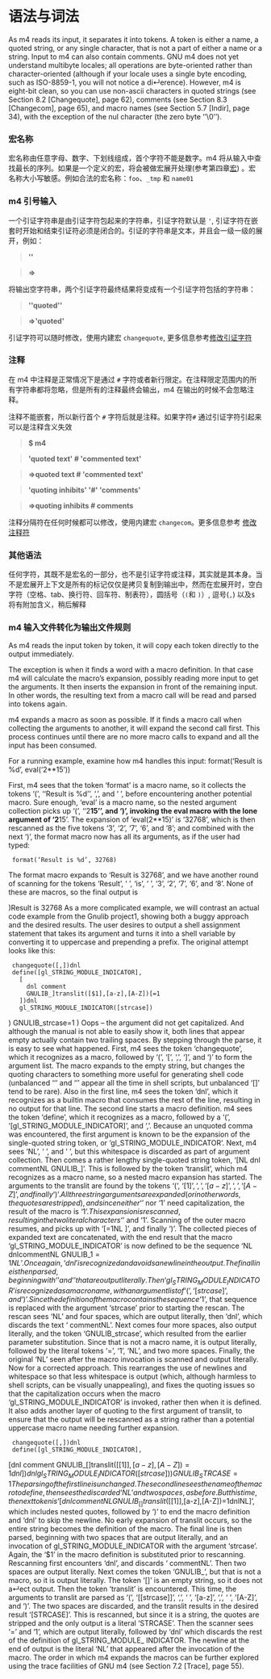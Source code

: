 # 语法与词法

As m4 reads its input, it separates it into tokens. A token is either a name, a quoted string, or any single character, that is not a part of either a name or a string. Input to m4 can also contain comments. GNU m4 does not yet understand multibyte locales; all operations are byte-oriented rather than character-oriented (although if your locale uses a single byte encoding, such as ISO-8859-1, you will not notice a di↵erence). However, m4 is eight-bit clean, so you can use non-ascii characters in quoted strings (see Section 8.2 [Changequote], page 62), comments (see Section 8.3 [Changecom], page 65), and macro names (see Section 5.7 [Indir], page 34), with the exception of the nul character (the zero byte ‘’\0’’).

### 宏名称

宏名称由任意字母、数字、下划线组成，首个字符不能是数字。m4 将从输入中查找最长的序列。如果是一个定义的宏，将会被做宏展开处理(参考第四章[宏]()) 。宏名称大小写敏感。例如合法的宏名称：`foo`、`_tmp` 和 `name01`

### m4 引号输入

一个引证字符串是由引证字符包起来的字符串，引证字符默认是 `'`, 引证字符在嵌套时开始和结束引证符必须是闭合的。引证的字符串是文本，并且会一级一级的展开，例如：

>**''**

>**=>**

将输出空字符串，两个引证字符最终结果将变成有一个引证字符包括的字符串：

>**''quoted''**

>**=>'quoted'**

引证字符可以随时修改，使用内建宏 `changequote`, 更多信息参考[修改引证字符]()

### 注释

在 m4 中注释是正常情况下是通过 `#` 字符或者新行限定。在注释限定范围内的所有字符串都将忽略，但是所有的注释最终会输出，m4 在输出的时候不会忽略注释。

注释不能嵌套，所以新行首个 `#` 字符后就是注释。如果字符`#` 通过引证字符引起来可以是注释含义失效 

>**$ m4**

>**'quoted text' # 'commented text'**

>**=>quoted text # 'commented text'** 

>**'quoting inhibits' '#' 'comments'**

>**=>quoting inhibits # comments**

注释分隔符在任何时候都可以修改，使用内建宏 `changecom`。更多信息参考 [修改注释符]()

### 其他语法

任何字符，其既不是宏名的一部分，也不是引证字符或注释，其实就是其本身。当不是宏展开上下文是所有的标记仅仅是拷贝复制到输出中，然而在宏展开时，空白字符（空格、tab、换行符、回车符、制表符），圆括号（`(`和 `)`）, 逗号(`,`) 以及`$` 将有附加含义，稍后解释 

### m4 输入文件转化为输出文件规则

As m4 reads the input token by token, it will copy each token directly to the output immediately.

The exception is when it finds a word with a macro definition. In that case m4 will calculate the macro’s expansion, possibly reading more input to get the arguments. It then inserts the expansion in front of the remaining input. In other words, the resulting text from a macro call will be read and parsed into tokens again.

m4 expands a macro as soon as possible. If it finds a macro call when collecting the arguments to another, it will expand the second call first. This process continues until there are no more macro calls to expand and all the input has been consumed.

For a running example, examine how m4 handles this input: format(‘Result is %d’, eval(‘2**15’))

First, m4 sees that the token ‘format’ is a macro name, so it collects the tokens ‘(’, ‘‘Result is %d’’, ‘,’, and ‘ ’, before encountering another potential macro. Sure enough, ‘eval’ is a macro name, so the nested argument collection picks up ‘(’, ‘‘2**15’’, and ‘)’, invoking the eval macro with the lone argument of ‘2**15’. The expansion of ‘eval(2**15)’ is ‘32768’, which is then rescanned as the five tokens ‘3’, ‘2’, ‘7’, ‘6’, and ‘8’; and combined with the next ‘)’, the format macro now has all its arguments, as if the user had typed:

     format(‘Result is %d’, 32768)

The format macro expands to ‘Result is 32768’, and we have another round of scanning for the tokens ‘Result’, ‘ ’, ‘is’, ‘ ’, ‘3’, ‘2’, ‘7’, ‘6’, and ‘8’. None of these are macros, so the final output is

)Result is 32768
As a more complicated example, we will contrast an actual code example from the Gnulib project1, showing both a buggy approach and the desired results. The user desires to output a shell assignment statement that takes its argument and turns it into a shell variable by converting it to uppercase and prepending a prefix. The original attempt looks like this:

     changequote([,])dnl
     define([gl_STRING_MODULE_INDICATOR],
       [
         dnl comment
         GNULIB_]translit([$1],[a-z],[A-Z])[=1
       ])dnl
       gl_STRING_MODULE_INDICATOR([strcase])

) GNULIB_strcase=1 )
Oops – the argument did not get capitalized. And although the manual is not able to easily show it, both lines that appear empty actually contain two trailing spaces. By stepping through the parse, it is easy to see what happened. First, m4 sees the token ‘changequote’, which it recognizes as a macro, followed by ‘(’, ‘[’, ‘,’, ‘]’, and ‘)’ to form the argument list. The macro expands to the empty string, but changes the quoting characters to something more useful for generating shell code (unbalanced ‘‘’ and ‘’’ appear all the time in shell scripts, but unbalanced ‘[]’ tend to be rare). Also in the first line, m4 sees the token ‘dnl’, which it recognizes as a builtin macro that consumes the rest of the line, resulting in no output for that line.
The second line starts a macro definition. m4 sees the token ‘define’, which it recognizes as a macro, followed by a ‘(’, ‘[gl_STRING_MODULE_INDICATOR]’, and ‘,’. Because an unquoted comma was encountered, the first argument is known to be the expansion of the single-quoted string token, or ‘gl_STRING_MODULE_INDICATOR’. Next, m4 sees ‘NL’, ‘ ’, and ‘ ’, but this whitespace is discarded as part of argument collection. Then comes a rather lengthy single-quoted string token, ‘[NL dnl commentNL GNULIB_]’. This is followed by the token ‘translit’, which m4 recognizes as a macro name, so a nested macro expansion has started.
The arguments to the translit are found by the tokens ‘(’, ‘[$1]’, ‘,’, ‘[a-z]’, ‘,’, ‘[A-Z]’, and finally ‘)’. All three string arguments are expanded (or in other words, the quotes are stripped), and since neither ‘$’ nor ‘1’ need capitalization, the result of the macro is ‘$1’. This expansion is rescanned, resulting in the two literal characters ‘$’ and ‘1’.
Scanning of the outer macro resumes, and picks up with ‘[=1NL ]’, and finally ‘)’. The collected pieces of expanded text are concatenated, with the end result that the macro ‘gl_STRING_MODULE_INDICATOR’ is now defined to be the sequence ‘NL dnlcommentNL GNULIB_$1=1NL ’. Once again, ‘dnl’ is recognized and avoids a newline in the output.
The final line is then parsed, beginning with ‘ ’ and ‘ ’ that are output literally. Then ‘gl_STRING_MODULE_INDICATOR’ is recognized as a macro name, with an argument list of ‘(’, ‘[strcase]’, and ‘)’. Since the definition of the macro contains the sequence ‘$1’, that sequence is replaced with the argument ‘strcase’ prior to starting the rescan. The rescan sees ‘NL’ and four spaces, which are output literally, then ‘dnl’, which discards the text ‘ commentNL’. Next comes four more spaces, also output literally, and the token ‘GNULIB_strcase’, which resulted from the earlier parameter substitution. Since that is not a macro name, it is output literally, followed by the literal tokens ‘=’, ‘1’, ‘NL’, and two more spaces. Finally, the original ‘NL’ seen after the macro invocation is scanned and output literally.
Now for a corrected approach. This rearranges the use of newlines and whitespace so that less whitespace is output (which, although harmless to shell scripts, can be visually unappealing), and fixes the quoting issues so that the capitalization occurs when the macro ‘gl_STRING_MODULE_INDICATOR’ is invoked, rather then when it is defined. It also adds another layer of quoting to the first argument of translit, to ensure that the output will be rescanned as a string rather than a potential uppercase macro name needing further expansion.

     changequote([,])dnl
     define([gl_STRING_MODULE_INDICATOR],
[dnl comment
       GNULIB_[]translit([[$1]], [a-z], [A-Z])=1dnl
     ])dnl
gl_STRING_MODULE_INDICATOR([strcase]) ) GNULIB_STRCASE=1
The parsing of the first line is unchanged. The second line sees the name of the macro to define, then sees the discarded ‘NL’ and two spaces, as before. But this time, the next token is ‘[dnlcommentNL GNULIB_[]translit([[$1]],[a-z],[A-Z])=1dnlNL]’, which includes nested quotes, followed by ‘)’ to end the macro definition and ‘dnl’ to skip the newline. No early expansion of translit occurs, so the entire string becomes the definition of the macro.
The final line is then parsed, beginning with two spaces that are output literally, and an invocation of gl_STRING_MODULE_INDICATOR with the argument ‘strcase’. Again, the ‘$1’ in the macro definition is substituted prior to rescanning. Rescanning first encounters ‘dnl’, and discards ‘ commentNL’. Then two spaces are output literally. Next comes the token ‘GNULIB_’, but that is not a macro, so it is output literally. The token ‘[]’ is an empty string, so it does not a↵ect output. Then the token ‘translit’ is encountered.
This time, the arguments to translit are parsed as ‘(’, ‘[[strcase]]’, ‘,’, ‘ ’, ‘[a-z]’, ‘,’, ‘ ’, ‘[A-Z]’, and ‘)’. The two spaces are discarded, and the translit results in the desired result ‘[STRCASE]’. This is rescanned, but since it is a string, the quotes are stripped and the only output is a literal ‘STRCASE’. Then the scanner sees ‘=’ and ‘1’, which are output literally, followed by ‘dnl’ which discards the rest of the definition of gl_STRING_MODULE_ INDICATOR. The newline at the end of output is the literal ‘NL’ that appeared after the invocation of the macro.
The order in which m4 expands the macros can be further explored using the trace facilities of GNU m4 (see Section 7.2 [Trace], page 55).
